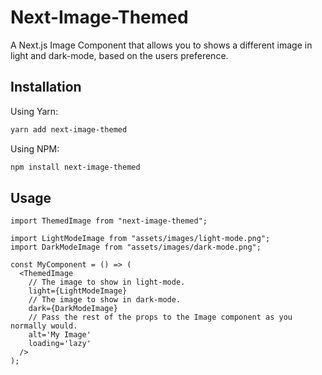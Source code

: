 # Next-Image-Themed

A Next.js Image Component that allows you to shows a different image in light and dark-mode, based on the users preference.

## Installation

Using Yarn:

```bash
yarn add next-image-themed
```

Using NPM:

```bash
npm install next-image-themed
```

## Usage

```tsx
import ThemedImage from "next-image-themed";

import LightModeImage from "assets/images/light-mode.png";
import DarkModeImage from "assets/images/dark-mode.png";

const MyComponent = () => (
  <ThemedImage
    // The image to show in light-mode.
    light={LightModeImage}
    // The image to show in dark-mode.
    dark={DarkModeImage}
    // Pass the rest of the props to the Image component as you normally would.
    alt='My Image'
    loading='lazy'
  />
);
```
